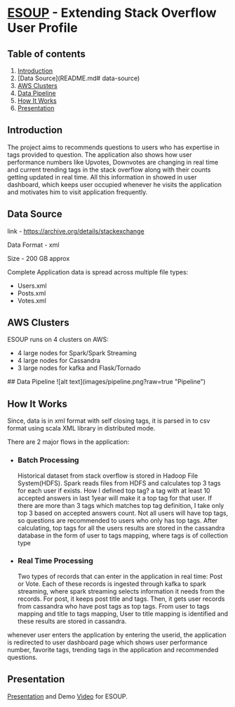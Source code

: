 # [ESOUP](http://esoup.tech) - Extending Stack Overflow User Profile

## Table of contents
1. [Introduction](README.md#introduction)
2. [Data Source](README.md# data-source)
3. [AWS Clusters](README.md#aws-clusters)
4. [Data Pipeline](README.md#data-pipeline)
5. [How It Works](README.md#how-it-works)
6. [Presentation](README.md#presentation)

## Introduction
The project aims to recommends questions to users who has expertise in tags provided to question. The application also shows
how user performance numbers like Upvotes, Downvotes are changing in real time and current trending tags in the stack overflow 
along with their counts getting updated in real time. All this information in showed in user dashboard, which keeps user
occupied whenever he visits the application and motivates him to visit application frequently.

## Data Source
link - https://archive.org/details/stackexchange

Data Format - xml

Size - 200 GB approx


Complete Application data is spread across multiple file types:
<ul>
<li>Users.xml</li>
<li>Posts.xml</li>
<li>Votes.xml</li>
</ul>

## AWS Clusters
ESOUP runs on 4 clusters on AWS:
<ul>
	<li>4 large nodes for Spark/Spark Streaming</li>
	<li>4 large nodes for Cassandra</li>
	<li>3 large nodes for kafka and Flask/Tornado</li>
</ul>
## Data Pipeline
![alt text](images/pipeline.png?raw=true "Pipeline")

## How It Works
Since, data is in xml format with self closing tags, it is parsed in to csv format using scala XML library in distributed mode.

There are 2 major flows in the application:
<ul>
   <li>
   <h3>Batch Processing</h3>Historical dataset from stack overflow is stored in Hadoop File System(HDFS). Spark reads files from
    HDFS and calculates top 3 tags for each user if exists. How I defined top tag? a tag with at least 10 accepted answers in 
    last 1year will make it a top tag for that user. If there are more than 3 tags which matches top tag definition, I take   only top 3 based on accepted answers count. Not all users will have top tags, so questions are recommended to users who only has top tags.  After calculating, top tags for all the users results are stored in the cassandra database in the form of user to tags mapping, where tags is of collection type</li>
    <li>
    <h3>Real Time Processing</h3> Two types of records that can enter in the application in real time: Post or Vote. Each of    these records is ingested through kafka to spark streaming, where spark streaming selects information it needs from the records. For post, it keeps post title and tags. Then, it gets user records from cassandra who have post tags as top tags. From user to tags mapping and title to tags mapping, User to title mapping is identified and these results are stored in cassandra.
    </li>
    </ul>
whenever user enters the application by entering the userid, the application is redirected to user dashboard page which shows
user performance number, favorite tags, trending tags in the application and recommended questions.

## Presentation
[Presentation](http://bit.ly/esoup) and Demo [Video](https://youtu.be/mzYfRnbpyuc) for ESOUP.
